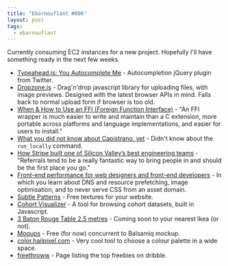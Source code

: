 ```yaml
---
title: "Ebarnouflant #006"
layout: post
tags:
  - ebarnouflant
---
```


Currently consuming EC2 instances for a new project. Hopefully I'll have something ready in the next few weeks.

* [Typeahead.js: You Autocomplete Me](http://engineering.twitter.com/2013/02/twitter-typeaheadjs-you-autocomplete-me.html) - Autocompletion jQuery plugin from Twitter.
* [Dropzone.js](http://www.dropzonejs.com/) - Drag'n'drop javascript library for uploading files, with image previews. Designed with the latest browser APIs in mind. Falls back to normal upload form if browser is too old.
* [When & How to Use an FFI (Foreign Function Interface)](http://spin.atomicobject.com/2013/02/15/ffi-foreign-function-interfaces/) - "An FFI wrapper is much easier to write and maintain than a C extension, more portable across platforms and language implementations, and easier for users to install."
* [What you did not know about Capistrano, yet](http://benediktdeicke.com/2013/02/what-you-did-not-know-about-capistrano-yet/) - Didn't know about the `run_locally` command.
* [How Stripe built one of Silicon Valley’s best engineering teams](http://firstround.com/article/How-Stripe-built-one-of-Silicon-Valleys-best-engineering-teams) - "Referrals tend to be a really fantastic way to bring people in and should be the first place you go."
* [Front-end performance for web designers and front-end developers](http://csswizardry.com/2013/01/front-end-performance-for-web-designers-and-front-end-developers/#section:retina-images) - In which you learn about DNS and resource prefetching, image optimisation, and to never serve CSS from an asset domain.
* [Subtle Patterns](http://subtlepatterns.com/) - Free textures for your website.
* [Cohort Visualizer](http://bslatkin.github.com/cohorts/) - A tool for browsing cohort datasets, built in Javascript.
* [3 Baton Rouge Table 2.5 metres](http://vimeo.com/27243627) - Coming soon to your nearest Ikea (or not).
* [Moqups](https://moqups.com/) - Free (for now) concurrent to Balsamiq mockup.
* [color.hailpixel.com](http://color.hailpixel.com/) - Very cool tool to choose a colour palette in a wide space.
* [freethroww](http://freethroww.com/) - Page listing the top freebies on dribble.
